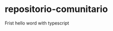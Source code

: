 # repositorio-comunitario

<a herf="https://github.com/mikaellpc4/repositorio-comunitario/tree/main/TypeScript"> Frist hello word with typescript </a>
